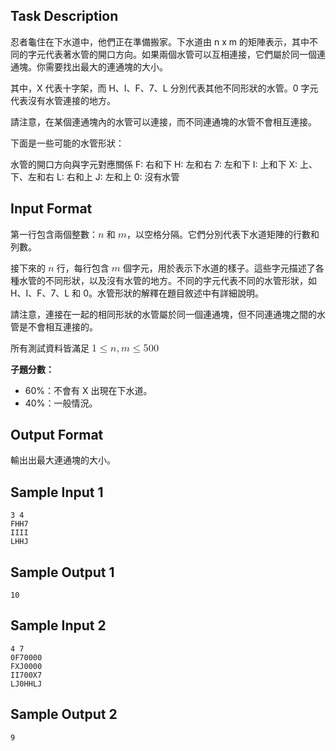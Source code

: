 ## Task Description

忍者龜住在下水道中，他們正在準備搬家。下水道由
n
x
m
的矩陣表示，其中不同的字元代表著水管的開口方向。如果兩個水管可以互相連接，它們屬於同一個連通塊。你需要找出最大的連通塊的大小。

其中，X 代表十字架，而 H、I、F、7、L 分別代表其他不同形狀的水管。0 字元代表沒有水管連接的地方。

請注意，在某個連通塊內的水管可以連接，而不同連通塊的水管不會相互連接。

 

下面是一些可能的水管形狀：

水管的開口方向與字元對應關係
F: 右和下
H: 左和右
7: 左和下
I: 上和下
X: 上、下、左和右
L: 右和上
J: 左和上
0: 沒有水管

## Input Format

<p>第一行包含兩個整數：<mjx-container class="MathJax CtxtMenu_Attached_0" jax="CHTML" style="font-size: 116.6%; position: relative;" tabindex="0" ctxtmenu_counter="2"><mjx-math class="MJX-TEX" aria-hidden="true"><mjx-mi class="mjx-i"><mjx-c class="mjx-c1D45B TEX-I"></mjx-c></mjx-mi></mjx-math><mjx-assistive-mml unselectable="on" display="inline"><math xmlns="http://www.w3.org/1998/Math/MathML"><mi>n</mi></math></mjx-assistive-mml></mjx-container> 和 <mjx-container class="MathJax CtxtMenu_Attached_0" jax="CHTML" style="font-size: 116.6%; position: relative;" tabindex="0" ctxtmenu_counter="3"><mjx-math class="MJX-TEX" aria-hidden="true"><mjx-mi class="mjx-i"><mjx-c class="mjx-c1D45A TEX-I"></mjx-c></mjx-mi></mjx-math><mjx-assistive-mml unselectable="on" display="inline"><math xmlns="http://www.w3.org/1998/Math/MathML"><mi>m</mi></math></mjx-assistive-mml></mjx-container>，以空格分隔。它們分別代表下水道矩陣的行數和列數。</p>
<p>接下來的 <mjx-container class="MathJax CtxtMenu_Attached_0" jax="CHTML" style="font-size: 116.6%; position: relative;" tabindex="0" ctxtmenu_counter="4"><mjx-math class="MJX-TEX" aria-hidden="true"><mjx-mi class="mjx-i"><mjx-c class="mjx-c1D45B TEX-I"></mjx-c></mjx-mi></mjx-math><mjx-assistive-mml unselectable="on" display="inline"><math xmlns="http://www.w3.org/1998/Math/MathML"><mi>n</mi></math></mjx-assistive-mml></mjx-container> 行，每行包含 <mjx-container class="MathJax CtxtMenu_Attached_0" jax="CHTML" style="font-size: 116.6%; position: relative;" tabindex="0" ctxtmenu_counter="5"><mjx-math class="MJX-TEX" aria-hidden="true"><mjx-mi class="mjx-i"><mjx-c class="mjx-c1D45A TEX-I"></mjx-c></mjx-mi></mjx-math><mjx-assistive-mml unselectable="on" display="inline"><math xmlns="http://www.w3.org/1998/Math/MathML"><mi>m</mi></math></mjx-assistive-mml></mjx-container> 個字元，用於表示下水道的樣子。這些字元描述了各種水管的不同形狀，以及沒有水管的地方。不同的字元代表不同的水管形狀，如 H、I、F、7、L 和 0。水管形狀的解釋在題目敘述中有詳細說明。</p>
<p>請注意，連接在一起的相同形狀的水管屬於同一個連通塊，但不同連通塊之間的水管是不會相互連接的。</p>
<p>所有測試資料皆滿足 <mjx-container class="MathJax CtxtMenu_Attached_0" jax="CHTML" style="font-size: 116.6%; position: relative;" tabindex="0" ctxtmenu_counter="6"><mjx-math class="MJX-TEX" aria-hidden="true"><mjx-mn class="mjx-n"><mjx-c class="mjx-c31"></mjx-c></mjx-mn><mjx-mo class="mjx-n" space="4"><mjx-c class="mjx-c2264"></mjx-c></mjx-mo><mjx-mi class="mjx-i" space="4"><mjx-c class="mjx-c1D45B TEX-I"></mjx-c></mjx-mi><mjx-mo class="mjx-n"><mjx-c class="mjx-c2C"></mjx-c></mjx-mo><mjx-mi class="mjx-i" space="2"><mjx-c class="mjx-c1D45A TEX-I"></mjx-c></mjx-mi><mjx-mo class="mjx-n" space="4"><mjx-c class="mjx-c2264"></mjx-c></mjx-mo><mjx-mn class="mjx-n" space="4"><mjx-c class="mjx-c35"></mjx-c><mjx-c class="mjx-c30"></mjx-c><mjx-c class="mjx-c30"></mjx-c></mjx-mn></mjx-math><mjx-assistive-mml unselectable="on" display="inline"><math xmlns="http://www.w3.org/1998/Math/MathML"><mn>1</mn><mo>≤</mo><mi>n</mi><mo>,</mo><mi>m</mi><mo>≤</mo><mn>500</mn></math></mjx-assistive-mml></mjx-container></p>
<p><strong>子題分數：</strong></p>
<ul><li>60%：不會有 X 出現在下水道。</li><li>40%：一般情況。</li></ul>

## Output Format

<p>輸出出最大連通塊的大小。</p>

## Sample Input 1

    3 4
    FHH7
    IIII
    LHHJ

## Sample Output 1

    10

## Sample Input 2

    4 7
    0F70000
    FXJ0000
    II700X7
    LJ0HHLJ

## Sample Output 2

    9